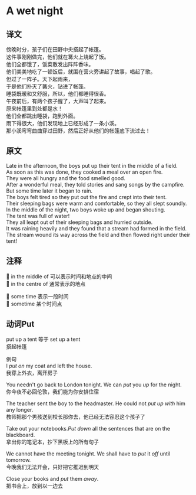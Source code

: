 # A wet night

## 译文

傍晚时分，孩子们在田野中央搭起了帐篷。  
这件事刚刚做完，他们就在篝火上烧起了饭。  
他们全都饿了，饭菜散发出阵阵香味。  
他们美美地吃了一顿饭后，就围在营火旁讲起了故事，唱起了歌。  
但过了一阵子。天下起雨来，  
于是他们扑灭了篝火，钻进了帐篷。  
睡袋既暖和又舒服，所以，他们都睡得很香。  
午夜前后，有两个孩子醒了，大声叫了起来。  
原来帐篷里到处都是水！  
他们全都跳出睡袋，跑到外面。  
雨下得很大，他们发现地上已经形成了一条小溪。  
那小溪弯弯曲曲穿过田野，然后正好从他们的帐篷底下流过去！  

## 原文

Late in the afternoon, the boys put up their tent in the middle of a field.  
As soon as this was done, they cooked a meal over an open fire.  
They were all hungry and the food smelled good.  
After a wonderful meal, they told stories and sang songs by the campfire.  
But some time later it began to rain.  
The boys felt tired so they put out the fire and crept into their tent.  
Their sleeping bags were warm and comfortable, so they all slept soundly.  
In the middle of the night, two boys woke up and began shouting.  
The tent was full of water!  
They all leapt out of their sleeping bags and hurried outside.  
It was raining heavily and they found that a stream had formed in the field.  
The stream wound its way across the field and then flowed right under their tent!  

## 注释

🐬 in the middle of  可以表示时间和地点的中间  
🐬 in the centre of  通常表示的地点  

🐳 some time 表示一段时间  
🐳 sometime  某个时间点  

## 动词Put

put up a tent 等于 set up a tent  
搭起帐篷  

例句  
I *put on* my coat and left the house.  
我穿上外衣，离开房子  

You needn't go back to London tonight. We can *put* you *up* for the night.  
你今夜不必回伦敦，我们能为你安排住宿  

The teacher sent the boy to the headmaster. He could not *put up with* him any longer.  
教师把那个男孩送到校长那你去，他已经无法容忍这个孩子了  

Take out your notebooks.*Put down* all the sentences that are on the blackboard.  
拿出你的笔记本，抄下黑板上的所有句子  

We cannot have the meeting tonight. We shall have to *put* it *off* until tomorrow.  
今晚我们无法开会，只好把它推迟到明天  

Close your books and *put* them *away*.  
把书合上，放到以一边去  
